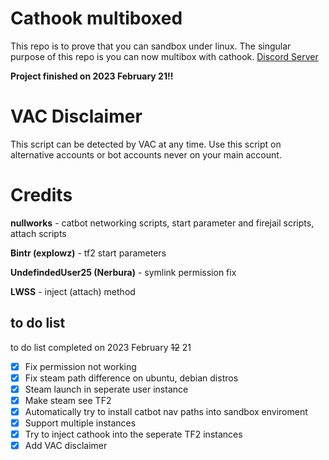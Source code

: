 # Cathook multiboxed
This repo is to prove that you can sandbox under linux. The singular purpose of this repo is you can now multibox with cathook. [Discord Server](https://discord.gg/FB6YuUvQQA)

**Project finished on 2023 February 21!!**

# VAC Disclaimer
This script can be detected by VAC at any time. Use this script on alternative accounts or bot accounts never on your main account.

# Credits
**nullworks** - catbot networking scripts, start parameter and firejail scripts, attach scripts

**Bintr (explowz)** - tf2 start parameters

**UndefindedUser25 (Nerbura)** - symlink permission fix

**LWSS** - inject (attach) method

## to do list
to do list completed on 2023 February ~~12~~ 21
- [x] Fix permission not working
- [x] Fix steam path difference on ubuntu, debian distros
- [x] Steam launch in seperate user instance
- [x] Make steam see TF2
- [x] Automatically try to install catbot nav paths into sandbox enviroment
- [x] Support multiple instances
- [x] Try to inject cathook into the seperate TF2 instances
- [x] Add VAC disclaimer
